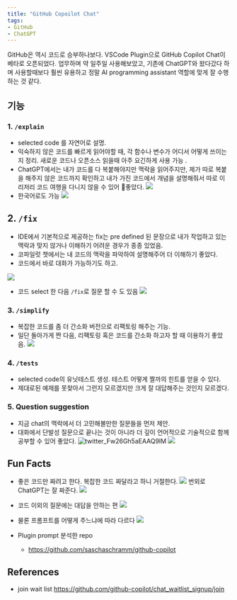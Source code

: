 ```yaml
---
title: "GitHub Copoilot Chat"
tags:
- GitHub
- ChatGPT
---
```

GitHub은 역시 코드로 승부하나보다. VSCode Plugin으로 GitHub Copilot Chat이 베타로 오픈되었다. 업무하며 약 일주일 사용해보았고, 기존에 ChatGPT와 왔다갔다 하며 사용할때보다 훨씬 유용하고 정말 AI programming assistant 역할에 맞게 잘 수행하는 것 같다. 

## 기능 
### 1. `/explain` 
- selected code 를 자연어로 설명. 
- 익숙하지 않은 코드를 빠르게 읽어야할 때, 각 함수나 변수가 어디서 어떻게 쓰이는지 정리. 새로운 코드나 오픈소스 읽을때 아주 요긴하게 사용 가능 . 
- ChatGPT에서는 내가 코드를 다 복붙해야지만 맥락을 읽어주지만, 제가 따로 복붙을 해주지 않은 코드까지 확인하고 내가 가진 코드에서 개념을 설명해줘서 따로 이리저리 코드 여행을 다니지 않을 수 있어 좋았다. 
![](https://github.com/jiyeonseo/digital-garden/assets/2231510/2335b511-cab3-429e-b2f6-89efcfff4aca)
- 한국어로도 가능
![](https://github.com/jiyeonseo/digital-garden/assets/2231510/4b32a475-73ed-47d4-b28b-c0232fd793fc)


## 2. `/fix` 
- IDE에서 기본적으로 제공하는 fix는 pre defined 된 문장으로 내가 작업하고 있는 맥락과 맞지 않거나 이해하기 어려운 경우가 종종 있었음. 
- 코파일럿 챗에서는 내 코드의 맥락을 파악하여 설명해주어 더 이해하기 좋았다. 
- 코드에서 바로 대화가 가능하기도 하고. 

![](https://github.com/jiyeonseo/digital-garden/assets/2231510/a29d38ac-c48d-4048-bdad-8a2ee1534678)
- 코드 select 한 다음 `/fix`로 질문 할 수 도 있음
![](https://github.com/jiyeonseo/digital-garden/assets/2231510/c7f83c78-61b2-46da-92c8-6d997c861d99)

### 3. `/simplify` 
- 복잡한 코드를 좀 더 간소화 버전으로 리팩토링 해주는 기능. 
- 일단 돌아가게 짠 다음, 리팩토링 혹은 코드를 간소화 하고자 할 때 이용하기 좋았음. 
![](https://github.com/jiyeonseo/digital-garden/assets/2231510/54051bb1-9f71-4c05-af6c-ffb552656fa2)


### 4. `/tests` 
- selected code의 유닛테스트 생성. 테스트 어떻게 짤까의 힌트를 얻을 수 있다. 
- 제대로된 예제를 못찾아서 그런지 모르겠지만 크게 잘 대답해주는 것인지 모르겠다. 

### 5. Question suggestion
- 지금 chat의 맥락에서 더 고민해볼만한 질문들을 먼저 제안. 
- 대화에서 단발성 질문으로 끝나는 것이 아니라 더 깊이 언어적으로 기술적으로 함께 공부할 수 있어 좋았다. 
![twitter_Fw26Gh5aEAAQ9lM](https://github.com/jiyeonseo/digital-garden/assets/2231510/702e66a9-a9d7-40a8-9cca-8b307158d54c)
![](https://github.com/jiyeonseo/digital-garden/assets/2231510/1469c58b-aa41-4fea-ac72-5652821598ee)


## Fun Facts 
- 좋은 코드만 짜려고 한다. 복잡한 코드 짜달라고 하니 거절한다. 
![](https://github.com/jiyeonseo/digital-garden/assets/2231510/f8b492ac-dcf0-4fa0-aeed-edc356dba147)
번외로 ChatGPT는 잘 짜준다. 
![](https://github.com/jiyeonseo/digital-garden/assets/2231510/a4343d60-988a-4b91-a0ba-8b29e6720b56)
 
- 코드 이외의 질문에는 대답을 안하는 편
![](https://github.com/jiyeonseo/digital-garden/assets/2231510/165d908e-1b23-4a10-8036-4e992f7616f7)

- 물론 프롬프트를 어떻게 주느냐에 따라 다르다
![](https://github.com/jiyeonseo/digital-garden/assets/2231510/d7a16a7f-411f-4f22-8e28-186e930ca84f)

- Plugin prompt 분석한 repo
	-  https://github.com/saschaschramm/github-copilot

## References
- join wait list https://github.com/github-copilot/chat_waitlist_signup/join 